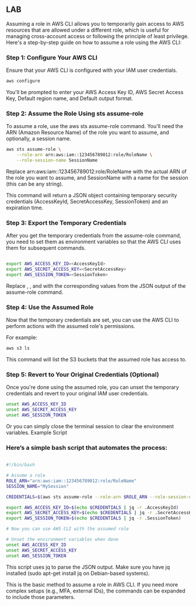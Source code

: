 ## LAB 
Assuming a role in AWS CLI allows you to temporarily gain access to AWS resources that are allowed under a different role, which is useful for managing cross-account access or following the principle of least privilege. Here's a step-by-step guide on how to assume a role using the AWS CLI:
### Step 1: Configure Your AWS CLI

Ensure that your AWS CLI is configured with your IAM user credentials.

```bash
aws configure
```
You'll be prompted to enter your AWS Access Key ID, AWS Secret Access Key, Default region name, and Default output format.
### Step 2: Assume the Role Using sts assume-role

To assume a role, use the aws sts assume-role command. You'll need the ARN (Amazon Resource Name) of the role you want to assume, and optionally, a session name.

```bash
aws sts assume-role \
    --role-arn arn:aws:iam::123456789012:role/RoleName \
    --role-session-name SessionName
```
Replace arn:aws:iam::123456789012:role/RoleName with the actual ARN of the role you want to assume, and SessionName with a name for the session (this can be any string).

This command will return a JSON object containing temporary security credentials (AccessKeyId, SecretAccessKey, SessionToken) and an expiration time.
### Step 3: Export the Temporary Credentials

After you get the temporary credentials from the assume-role command, you need to set them as environment variables so that the AWS CLI uses them for subsequent commands.

```bash

export AWS_ACCESS_KEY_ID=<AccessKeyId>
export AWS_SECRET_ACCESS_KEY=<SecretAccessKey>
export AWS_SESSION_TOKEN=<SessionToken>
```
Replace <AccessKeyId>, <SecretAccessKey>, and <SessionToken> with the corresponding values from the JSON output of the assume-role command.
### Step 4: Use the Assumed Role

Now that the temporary credentials are set, you can use the AWS CLI to perform actions with the assumed role's permissions.

For example:

```bash
aws s3 ls
```
This command will list the S3 buckets that the assumed role has access to.
### Step 5: Revert to Your Original Credentials (Optional)

Once you're done using the assumed role, you can unset the temporary credentials and revert to your original IAM user credentials.

```bash
unset AWS_ACCESS_KEY_ID
unset AWS_SECRET_ACCESS_KEY
unset AWS_SESSION_TOKEN
```
Or you can simply close the terminal session to clear the environment variables.
Example Script

### Here’s a simple bash script that automates the process:

```bash

#!/bin/bash

# Assume a role
ROLE_ARN="arn:aws:iam::123456789012:role/RoleName"
SESSION_NAME="MySession"

CREDENTIALS=$(aws sts assume-role --role-arn $ROLE_ARN --role-session-name $SESSION_NAME --query "Credentials" --output json)

export AWS_ACCESS_KEY_ID=$(echo $CREDENTIALS | jq -r .AccessKeyId)
export AWS_SECRET_ACCESS_KEY=$(echo $CREDENTIALS | jq -r .SecretAccessKey)
export AWS_SESSION_TOKEN=$(echo $CREDENTIALS | jq -r .SessionToken)

# Now you can use AWS CLI with the assumed role

# Unset the environment variables when done
unset AWS_ACCESS_KEY_ID
unset AWS_SECRET_ACCESS_KEY
unset AWS_SESSION_TOKEN
```

This script uses jq to parse the JSON output. Make sure you have jq installed (sudo apt-get install jq on Debian-based systems).

This is the basic method to assume a role in AWS CLI. If you need more complex setups (e.g., MFA, external IDs), the commands can be expanded to include those parameters.
